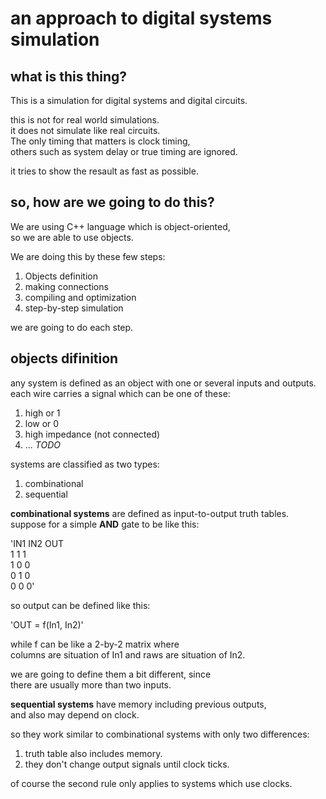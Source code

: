 an approach to digital systems simulation
=======

## what is this thing?

This is a simulation for digital systems and digital circuits.

this is not for real world simulations.  
it does not simulate like real circuits.  
The only timing that matters is clock timing,  
others such as system delay or true timing are ignored.

it tries to show the resault as fast as possible.

## so, how are we going to do this?

We are using C++ language which is object-oriented,  
so we are able to use objects.

We are doing this by these few steps:

1. Objects definition
2. making connections
3. compiling and optimization
4. step-by-step simulation

we are going to do each step.


## objects difinition

any system is defined as an object with one or several inputs and outputs.  
each wire carries a signal which can be one of these:

1. high or 1
2. low or 0
3. high impedance (not connected)
4. ... _TODO_

systems are classified as two types:

1. combinational
2. sequential

**combinational systems** are defined as input-to-output truth tables.  
suppose for a simple **AND** gate to be like this:

'IN1	IN2	OUT  
1	1	1  
1	0	0  
0	1	0  
0	0	0'

so output can be defined like this:

'OUT = f(In1, In2)'

while f can be like a 2-by-2 matrix where  
columns are situation of In1 and raws are situation of In2.

we are going to define them a bit different, since  
there are usually more than two inputs.

**sequential systems** have memory including previous outputs,  
and also may depend on clock.

so they work similar to combinational systems with only two differences:

1. truth table also includes memory.
2. they don't change output signals until clock ticks.

of course the second rule only applies to systems which use clocks.



